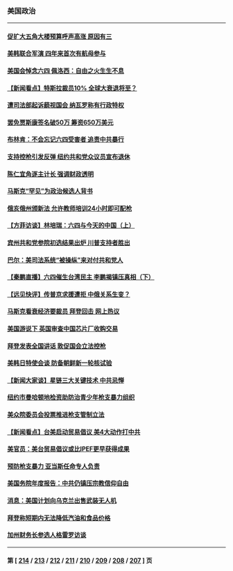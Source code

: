 ### 美国政治
---
#### [促扩大五角大楼预算呼声高涨 原因有三](../../pages/ncid1078159/n13752299.md) 
#### [美韩联合军演 四年来首次有航母参与](../../pages/ncid1078159/n13752328.md) 
#### [美国会悼念六四 佩洛西：自由之火生生不息](../../pages/ncid1078159/n13752143.md) 
#### [【新闻看点】特斯拉裁员10% 全球大衰退将至？](../../pages/ncid1078159/n13751943.md) 
#### [遭司法部起诉藐视国会 纳瓦罗称有行政特权](../../pages/ncid1078159/n13752051.md) 
#### [罢免贾斯康签名破50万 筹资650万美元](../../pages/ncid1078159/n13752079.md) 
#### [布林肯：不会忘记六四受害者 追责中共暴行](../../pages/ncid1078159/n13752030.md) 
#### [支持控枪引发反弹 纽约共和党众议员宣布退休](../../pages/ncid1078159/n13751997.md) 
#### [陈仁宜角逐主计长 强调财政透明](../../pages/ncid1078159/n13752047.md) 
#### [马斯克“罕见”为政治候选人背书](../../pages/ncid1078159/n13752025.md) 
#### [俄亥俄州颁新法 允许教师培训24小时即可配枪](../../pages/ncid1078159/n13751992.md) 
#### [【方菲访谈】林培瑞：六四与今天的中国（上）](../../pages/ncid1078159/n13751795.md) 
#### [宾州共和党参院初选结果出炉 川普支持者胜出](../../pages/ncid1078159/n13751955.md) 
#### [巴尔：美司法系统“被操纵”来对付共和党人](../../pages/ncid1078159/n13751936.md) 
#### [【秦鹏直播】六四催生台湾民主 李鹏揭镇压真相（下）](../../pages/ncid1078159/n13751958.md) 
#### [【远见快评】传普京求援遭拒 中俄关系生变？](../../pages/ncid1078159/n13751967.md) 
#### [马斯克看衰经济要裁员 拜登回击 网上热议](../../pages/ncid1078159/n13751961.md) 
#### [美国游说下 英国审查中国芯片厂收购交易](../../pages/ncid1078159/n13751935.md) 
#### [拜登发表全国讲话 敦促国会立法控枪](../../pages/ncid1078159/n13751765.md) 
#### [美韩日特使会谈 防备朝鲜新一轮核试验](../../pages/ncid1078159/n13751641.md) 
#### [【新闻大家谈】星链三大关键技术 中共忌惮](../../pages/ncid1078159/n13751708.md) 
#### [纽约市曼哈顿地检资助防治青少年枪支暴力组织](../../pages/ncid1078159/n13751656.md) 
#### [美众院委员会投票推进枪支管制立法](../../pages/ncid1078159/n13751557.md) 
#### [【新闻看点】台美启动贸易倡议 美4大动作打中共](../../pages/ncid1078159/n13751273.md) 
#### [美官员：美台贸易倡议或比IPEF更早获得成果](../../pages/ncid1078159/n13751454.md) 
#### [预防枪支暴力 亚当斯任命专人负责](../../pages/ncid1078159/n13751390.md) 
#### [美国务院年度报告：中共仍镇压宗教信仰自由](../../pages/ncid1078159/n13751412.md) 
#### [消息：美国计划向乌克兰出售武装无人机](../../pages/ncid1078159/n13751366.md) 
#### [拜登称短期内无法降低汽油和食品价格](../../pages/ncid1078159/n13751311.md) 
#### [加州财务长参选人格雷罗访谈](../../pages/ncid1078159/n13751344.md) 

---
#### 第 [ [214](./214.md) / [213](./213.md) / [212](./212.md) / [211](./211.md) / [210](./210.md) / [209](./209.md) / [208](./208.md) / [207](./207.md) ] 页
